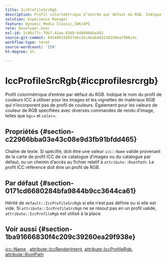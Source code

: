 ```yaml
---
title: IccProfileSrcRgb
description: Profil colorimétrique d’entrée par défaut du RGB. Indique le nom du profil de couleurs ICC à utiliser pour les images et les vignettes de matériaux RGB qui n’incorporent pas de profil de couleurs. Également pour les valeurs de couleur du RGB spécifiées avec diverses commandes de rendu d’image, telles que bgc= et color=.
solution: Experience Manager
feature: Dynamic Media Classic,SDK/API
role: Developer,User
exl-id: 1c90c77c-79b7-41aa-9269-b48d966ba362
source-git-commit: 8454991568374ecd1c4babdd3210250ea7988c4c
workflow-type: tm+mt
source-wordcount: '159'
ht-degree: 1%

---
```


# IccProfileSrcRgb{#iccprofilesrcrgb}

Profil colorimétrique d’entrée par défaut du RGB. Indique le nom du profil de couleurs ICC à utiliser pour les images et les vignettes de matériaux RGB qui n’incorporent pas de profil de couleurs. Également pour les valeurs de couleur de RGB spécifiées avec diverses commandes de rendu d’image, telles que `bgc=` et `color=`.

## Propriétés {#section-c22966bba03e43c08e9d3fb91bfdd465}

Chaîne de texte. Si spécifié, doit être une valeur `icc::Name` valide provenant de la carte de profil ICC de ce catalogue d’images ou du catalogue par défaut, ou un chemin d’accès au fichier relatif à `attribute::RootPath`. Le profil ICC référencé doit être un profil de RGB.

## Par défaut {#section-0171cd6680284bfa9844b9cc3644ca61}

Hérité de `default::IccProfileSrcRgb` si elle n’est pas définie ou si elle est vide. Si `attribute::IccProfileSrcRgb` ne se résout pas en un profil valide, `attribute::IccProfileRgb` est utilisé à la place.

## Voir aussi {#section-1ba91666830f4c209c39260ea29f938e}

[icc::Name](../../../../../ir-api/material-cat/image-rendering-api-ref/c-ir-material-catalog/c-ir-icc-profile-map-reference/r-ir-name-icc.md#reference-7a293ede360e433782575f8f6a562ac2) , [attribute::IccRenderIntent](../../../../../ir-api/material-cat/image-rendering-api-ref/c-ir-material-catalog/c-ir-attributes-reference/r-ir-iccrenderintent.md#reference-3b80b7a4c25545a593c5076f318b5c40), [attribute::IccProfileRgb](../../../../../ir-api/material-cat/image-rendering-api-ref/c-ir-material-catalog/c-ir-attributes-reference/r-ir-iccprofilergb.md#reference-cdaad25b155646ffa382d722fd324b30), [attribute::RootPath](../../../../../ir-api/material-cat/image-rendering-api-ref/c-ir-material-catalog/c-ir-attributes-reference/r-ir-rootpath.md#reference-a4d7c96b62e14fcbad1740c702f160f3)
